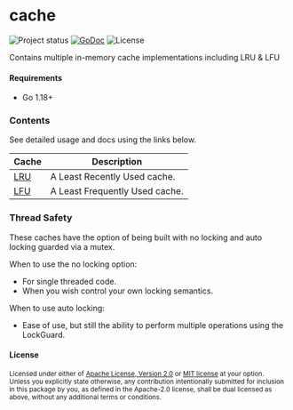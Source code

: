 # cache
![Project status](https://img.shields.io/badge/version-1.1.0-green.svg)
[![GoDoc](https://godoc.org/github.com/go-playground/cache?status.svg)](https://pkg.go.dev/github.com/go-playground/cache)
![License](https://img.shields.io/dub/l/vibe-d.svg)

Contains multiple in-memory cache implementations including LRU &amp; LFU

#### Requirements
- Go 1.18+

### Contents

See detailed usage and docs using the links below.

| Cache                | Description                   |
|----------------------|-------------------------------|
| [LRU](lru/README.md) | A Least Recently Used cache.  |
| [LFU](lfu/README.md) | A Least Frequently Used cache. |

### Thread Safety

These caches have the option of being built with no locking and auto locking guarded via a mutex.

When to use the no locking option:

- For single threaded code.
- When you wish control your own locking semantics.


When to use auto locking:
- Ease of use, but still the ability to perform multiple operations using the LockGuard.

#### License

<sup>
Licensed under either of <a href="LICENSE-APACHE">Apache License, Version
2.0</a> or <a href="LICENSE-MIT">MIT license</a> at your option.
</sup>

<br>

<sub>
Unless you explicitly state otherwise, any contribution intentionally submitted
for inclusion in this package by you, as defined in the Apache-2.0 license, shall be
dual licensed as above, without any additional terms or conditions.
</sub>
